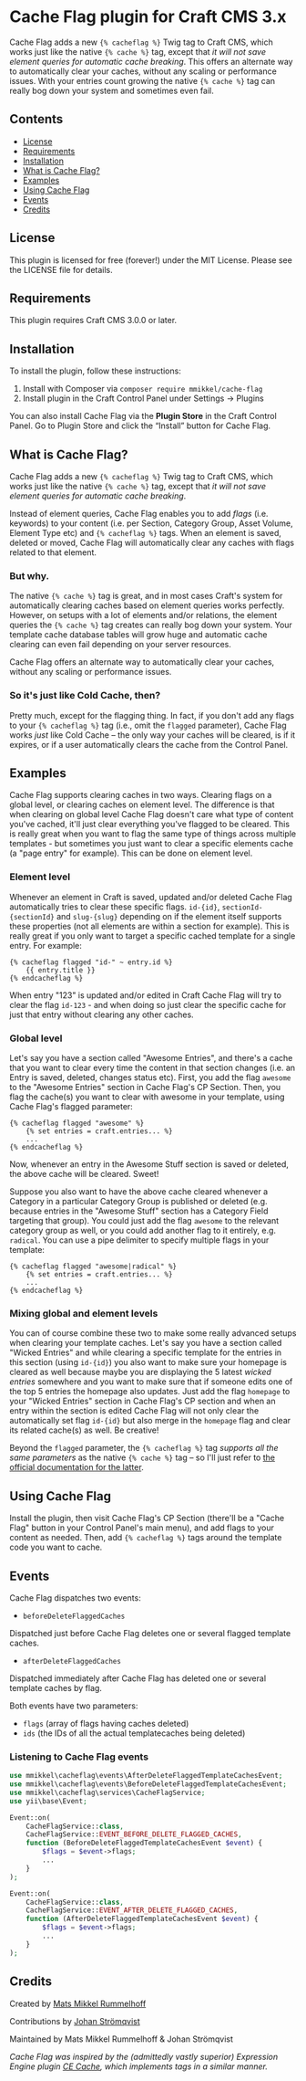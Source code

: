 # Cache Flag plugin for Craft CMS 3.x

Cache Flag adds a new `{% cacheflag %}` Twig tag to Craft CMS, which works just like the native `{% cache %}` tag, except that _it will not save element queries for automatic cache breaking_. This offers an alternate way to automatically clear your caches, without any scaling or performance issues. With your entries count growing the native `{% cache %}` tag can really bog down your system and sometimes even fail.

## Contents

- [License](#license)
- [Requirements](#installation)
- [Installation](#installation)
- [What is Cache Flag?](#what-is-cache-flag)
- [Examples](#examples)
- [Using Cache Flag](#using-cache-flag)
- [Events](#events)
- [Credits](#credits)

## License

This plugin is licensed for free (forever!) under the MIT License. Please see the LICENSE file for details.

## Requirements

This plugin requires Craft CMS 3.0.0 or later.

## Installation

To install the plugin, follow these instructions:

1. Install with Composer via `composer require mmikkel/cache-flag`
2. Install plugin in the Craft Control Panel under Settings → Plugins

You can also install Cache Flag via the **Plugin Store** in the Craft Control Panel. Go to Plugin Store and click the “Install” button for Cache Flag.

## What is Cache Flag?

Cache Flag adds a new `{% cacheflag %}` Twig tag to Craft CMS, which works just like the native `{% cache %}` tag, except that _it will not save element queries for automatic cache breaking_.

Instead of element queries, Cache Flag enables you to add _flags_ (i.e. keywords) to your content (i.e. per Section, Category Group, Asset Volume, Element Type etc) and `{% cacheflag %}` tags. When an element is saved, deleted or moved, Cache Flag will automatically clear any caches with flags related to that element.

### But why.

The native `{% cache %}` tag is great, and in most cases Craft's system for automatically clearing caches based on element queries works perfectly. However, on setups with a lot of elements and/or relations, the element queries the `{% cache %}` tag creates can really bog down your system. Your template cache database tables will grow huge and automatic cache clearing can even fail depending on your server resources.

Cache Flag offers an alternate way to automatically clear your caches, without any scaling or performance issues.

### So it's just like Cold Cache, then?

Pretty much, except for the flagging thing. In fact, if you don't add any flags to your `{% cacheflag %}` tag (i.e., omit the `flagged` parameter), Cache Flag works *just* like Cold Cache – the only way your caches will be cleared, is if it expires, or if a user automatically clears the cache from the Control Panel.

## Examples

Cache Flag supports clearing caches in two ways. Clearing flags on a global level, or clearing caches on element level. The difference is that when clearing on global level Cache Flag doesn't care what type of content you've cached, it'll just clear everything you've flagged to be cleared. This is really great when you want to flag the same type of things across multiple templates - but sometimes you just want to clear a specific elements cache (a "page entry" for example). This can be done on element level.

### Element level

Whenever an element in Craft is saved, updated and/or deleted Cache Flag automatically tries to clear these specific flags. `id-{id}`, `sectionId-{sectionId}` and `slug-{slug}` depending on if the element itself supports these properties (not all elements are within a section for example). This is really great if you only want to target a specific cached template for a single entry. For example:

```twig
{% cacheflag flagged "id-" ~ entry.id %}
    {{ entry.title }}
{% endcacheflag %}
```

When entry "123" is updated and/or edited in Craft Cache Flag will try to clear the flag `id-123` - and when doing so just clear the specific cache for just that entry without clearing any other caches.

### Global level

Let's say you have a section called "Awesome Entries", and there's a cache that you want to clear every time the content in that section changes (i.e. an Entry is saved, deleted, changes status etc). First, you add the flag `awesome` to the "Awesome Entries" section in Cache Flag's CP Section. Then, you flag the cache(s) you want to clear with awesome in your template, using Cache Flag's flagged parameter:

```twig
{% cacheflag flagged "awesome" %}
    {% set entries = craft.entries... %}
    ...
{% endcacheflag %}
```

Now, whenever an entry in the Awesome Stuff section is saved or deleted, the above cache will be cleared. Sweet!

Suppose you also want to have the above cache cleared whenever a Category in a particular Category Group is published or deleted (e.g. because entries in the "Awesome Stuff" section has a Category Field targeting that group). You could just add the flag `awesome` to the relevant category group as well, or you could add another flag to it entirely, e.g. `radical`. You can use a pipe delimiter to specify multiple flags in your template:

```twig
{% cacheflag flagged "awesome|radical" %}
    {% set entries = craft.entries... %}
    ...
{% endcacheflag %}
```

### Mixing global and element levels

You can of course combine these two to make some really advanced setups when clearing your template caches. Let's say you have a section called "Wicked Entries" and while clearing a specific template for the entries in this section (using `id-{id}`) you also want to make sure your homepage is cleared as well because maybe you are displaying the 5 latest _wicked entries_ somewhere and you want to make sure that if someone edits one of the top 5 entries the homepage also updates. Just add the flag `homepage` to your "Wicked Entries" section in Cache Flag's CP section and when an entry within the section is edited Cache Flag will not only clear the automatically set flag `id-{id}` but also merge in the `homepage` flag and clear its related cache(s) as well. Be creative!

Beyond the `flagged` parameter, the `{% cacheflag %}` tag _supports all the same parameters_ as the native `{% cache %}` tag – so I'll just refer to [the official documentation for the latter](https://docs.craftcms.com/v3/dev/tags/cache.html#app).

## Using Cache Flag

Install the plugin, then visit Cache Flag's CP Section (there'll be a "Cache Flag" button in your Control Panel's main menu), and add flags to your content as needed. Then, add `{% cacheflag %}` tags around the template code you want to cache.

## Events

Cache Flag dispatches two events:

* `beforeDeleteFlaggedCaches`  

Dispatched just before Cache Flag deletes one or several flagged template caches.  

* `afterDeleteFlaggedCaches`  

Dispatched immediately after Cache Flag has deleted one or several template caches by flag.  

Both events have two parameters:  

* `flags` (array of flags having caches deleted)
* `ids` (the IDs of all the actual templatecaches being deleted)   

### Listening to Cache Flag events

```php
use mmikkel\cacheflag\events\AfterDeleteFlaggedTemplateCachesEvent;
use mmikkel\cacheflag\events\BeforeDeleteFlaggedTemplateCachesEvent;
use mmikkel\cacheflag\services\CacheFlagService;
use yii\base\Event;

Event::on(
    CacheFlagService::class,
    CacheFlagService::EVENT_BEFORE_DELETE_FLAGGED_CACHES,
    function (BeforeDeleteFlaggedTemplateCachesEvent $event) {
        $flags = $event->flags;
        ...
    }
);

Event::on(
    CacheFlagService::class,
    CacheFlagService::EVENT_AFTER_DELETE_FLAGGED_CACHES,
    function (AfterDeleteFlaggedTemplateCachesEvent $event) {
        $flags = $event->flags;
        ...
    }
);
```

## Credits

Created by [Mats Mikkel Rummelhoff](https://github.com/mmikkel/)

Contributions by [Johan Strömqvist](https://github.com/naboo/)

Maintained by Mats Mikkel Rummelhoff & Johan Strömqvist

_Cache Flag was inspired by the (admittedly vastly superior) Expression Engine plugin [CE Cache](https://docs.causingeffect.com/expressionengine/ce-cache/index.html), which implements _tags_ in a similar manner._